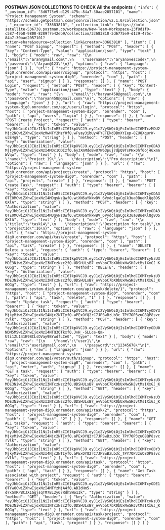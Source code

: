 **POSTMAN JSON COLLECTIONS TO CHECK All the endpoints**
`{
	"info": {
		"_postman_id": "3d6775e9-d129-475c-84a7-30aae2057101",
		"name": "Project Management System",
		"schema": "https://schema.getpostman.com/json/collection/v2.1.0/collection.json",
		"_exporter_id": "33683810",
		"_collection_link": "https://bold-satellite-536738.postman.co/workspace/New-Team-Workspace~23f8d1f0-c587-49b8-9800-8289f7e42eb9/collection/33683810-3d6775e9-d129-475c-84a7-30aae2057101?action=share&source=collection_link&creator=33683810"
	},
	"item": [
		{
			"name": "POST Signup",
			"request": {
				"method": "POST",
				"header": [
					{
						"key": "Content-Type",
						"value": "application/json",
						"type": "text"
					}
				],
				"body": {
					"mode": "raw",
					"raw": "{\n    \"email\":\"aran@gmail.com\",\n    \"username\":\"aryanovescode\",\n    \"password\":\"Aryan@123\"\n}",
					"options": {
						"raw": {
							"language": "json"
						}
					}
				},
				"url": {
					"raw": "https://project-management-system-dig0.onrender.com/api/user/signup",
					"protocol": "https",
					"host": [
						"project-management-system-dig0",
						"onrender",
						"com"
					],
					"path": [
						"api",
						"user",
						"signup"
					]
				}
			},
			"response": []
		},
		{
			"name": "POST Login",
			"request": {
				"method": "POST",
				"header": [
					{
						"key": "Content-Type",
						"value": "application/json",
						"type": "text"
					}
				],
				"body": {
					"mode": "raw",
					"raw": "{\n    \"email\":\"haryan458@gmail.com\",\n    \"password\":\"haryan458@gmail.com\"\n}",
					"options": {
						"raw": {
							"language": "json"
						}
					}
				},
				"url": {
					"raw": "https://project-management-system-dig0.onrender.com/api/users/login",
					"protocol": "https",
					"host": [
						"project-management-system-dig0",
						"onrender",
						"com"
					],
					"path": [
						"api",
						"users",
						"login"
					]
				}
			},
			"response": []
		},
		{
			"name": "POST Create Project",
			"request": {
				"auth": {
					"type": "bearer",
					"bearer": [
						{
							"key": "token",
							"value": "eyJhbGciOiJIUzI1NiIsInR5cCI6IkpXVCJ9.eyJ1c2VySWQiOjEsImlhdCI6MTczMDU2Mjc2NCwiZXhwIjoxNzMwNTY2MzY0fQ.wFyay3ibUy4FYCTEkdBBnXYIep-8ZU8XqurW-u3E4g8",
							"type": "string"
						}
					]
				},
				"method": "POST",
				"header": [
					{
						"key": "Authorization",
						"value": "eyJhbGciOiJIUzI1NiIsInR5cCI6IkpXVCJ9.eyJ1c2VySWQiOjEsImlhdCI6MTcyODA3MjIyMywiZXhwIjoxNzI4MDc1ODIzfQ.6y3XmMdoEw87W63puj7dpQ9TsPHxOhf6oj4GxmnWVqw",
						"type": "text"
					}
				],
				"body": {
					"mode": "raw",
					"raw": "{\n    \"name\":\"Project 19\",\n    \"description\":\"Pro description\"\n}",
					"options": {
						"raw": {
							"language": "json"
						}
					}
				},
				"url": {
					"raw": "https://project-management-system-dig0.onrender.com/api/projects/create",
					"protocol": "https",
					"host": [
						"project-management-system-dig0",
						"onrender",
						"com"
					],
					"path": [
						"api",
						"projects",
						"create"
					]
				}
			},
			"response": []
		},
		{
			"name": "POST Create Task",
			"request": {
				"auth": {
					"type": "bearer",
					"bearer": [
						{
							"key": "token",
							"value": "eyJhbGciOiJIUzI1NiIsInR5cCI6IkpXVCJ9.eyJ1c2VySWQiOjEsImlhdCI6MTcyODA3OTE0MCwiZXhwIjoxNzI4MDgyNzQwfQ.wtXN6aYkkwBV_6VydclqaCgCk3ua0BueKlQg8OSOXlA",
							"type": "string"
						}
					]
				},
				"method": "POST",
				"header": [
					{
						"key": "Authorization",
						"value": "eyJhbGciOiJIUzI1NiIsInR5cCI6IkpXVCJ9.eyJ1c2VySWQiOjEsImlhdCI6MTcyODA3OTE0MCwiZXhwIjoxNzI4MDgyNzQwfQ.wtXN6aYkkwBV_6VydclqaCgCk3ua0BueKlQg8OSOXlA",
						"type": "text"
					}
				],
				"body": {
					"mode": "raw",
					"raw": "{\n    \"title\":\"task14\",\n    \"description\":\"Description for task\",\n    \"projectId\":16\n}",
					"options": {
						"raw": {
							"language": "json"
						}
					}
				},
				"url": {
					"raw": "https://project-management-system-dig0.onrender.com/api/task/create",
					"protocol": "https",
					"host": [
						"project-management-system-dig0",
						"onrender",
						"com"
					],
					"path": [
						"api",
						"task",
						"create"
					]
				}
			},
			"response": []
		},
		{
			"name": "DELETE Delete a task",
			"request": {
				"auth": {
					"type": "bearer",
					"bearer": [
						{
							"key": "token",
							"value": "eyJhbGciOiJIUzI1NiIsInR5cCI6IkpXVCJ9.eyJ1c2VySWQiOjEsImlhdCI6MTcyNzU3MDE3NiwiZXhwIjoxNzI3NTczNzc2fQ.UDSHULsB7_evVboC7bX0bUxNwSHJvtMsIXxGJ_K6QGg",
							"type": "string"
						}
					]
				},
				"method": "DELETE",
				"header": [
					{
						"key": "Authorization",
						"value": "eyJhbGciOiJIUzI1NiIsInR5cCI6IkpXVCJ9.eyJ1c2VySWQiOjEsImlhdCI6MTcyNzU3MDE3NiwiZXhwIjoxNzI3NTczNzc2fQ.UDSHULsB7_evVboC7bX0bUxNwSHJvtMsIXxGJ_K6QGg",
						"type": "text"
					}
				],
				"url": {
					"raw": "https://project-management-system-dig0.onrender.com/api/task/delete/1",
					"protocol": "https",
					"host": [
						"project-management-system-dig0",
						"onrender",
						"com"
					],
					"path": [
						"api",
						"task",
						"delete",
						"1"
					]
				}
			},
			"response": []
		},
		{
			"name": "Update task",
			"request": {
				"auth": {
					"type": "bearer",
					"bearer": [
						{
							"key": "token",
							"value": "eyJhbGciOiJIUzI1NiIsInR5cCI6IkpXVCJ9.eyJ1c2VySWQiOjIsImlhdCI6MTcyODY3MjkyMiwiZXhwIjoxNzI4Njc2NTIyfQ.aPExOYQ2rC7JPSwBzLb3c_TPY7OP3zuO8QP8svcrVlk",
							"type": "string"
						}
					]
				},
				"method": "POST",
				"header": [
					{
						"key": "Authorization",
						"value": "eyJhbGciOiJIUzI1NiIsInR5cCI6IkpXVCJ9.eyJ1c2VySWQiOjIsImlhdCI6MTcyODU0NDM5MSwiZXhwIjoxNzI4NTQ3OTkxfQ.JvH_-SLLce-Qm-Uti1ZL141B9BCLsDVay9BYwdfLCe0",
						"type": "text"
					}
				],
				"body": {
					"mode": "raw",
					"raw": "{\n    \"name\":\"user1\",\n    \"email\":\"user1@gmail.com\",\n    \"password\":\"12345678\"\n}",
					"options": {
						"raw": {
							"language": "json"
						}
					}
				},
				"url": {
					"raw": "https://project-management-system-dig0.onrender.com/api/voter/auth/signup",
					"protocol": "https",
					"host": [
						"project-management-system-dig0",
						"onrender",
						"com"
					],
					"path": [
						"api",
						"voter",
						"auth",
						"signup"
					]
				}
			},
			"response": []
		},
		{
			"name": "GET a task",
			"request": {
				"auth": {
					"type": "bearer",
					"bearer": [
						{
							"key": "token",
							"value": "eyJhbGciOiJIUzI1NiIsInR5cCI6IkpXVCJ9.eyJ1c2VySWQiOjEsImlhdCI6MTcyNzU3MDE3NiwiZXhwIjoxNzI3NTczNzc2fQ.UDSHULsB7_evVboC7bX0bUxNwSHJvtMsIXxGJ_K6QGg",
							"type": "string"
						}
					]
				},
				"method": "GET",
				"header": [
					{
						"key": "Authorization",
						"value": "eyJhbGciOiJIUzI1NiIsInR5cCI6IkpXVCJ9.eyJ1c2VySWQiOjEsImlhdCI6MTcyNzU3MDE3NiwiZXhwIjoxNzI3NTczNzc2fQ.UDSHULsB7_evVboC7bX0bUxNwSHJvtMsIXxGJ_K6QGg",
						"type": "text"
					}
				],
				"url": {
					"raw": "https://project-management-system-dig0.onrender.com/api/task/2",
					"protocol": "https",
					"host": [
						"project-management-system-dig0",
						"onrender",
						"com"
					],
					"path": [
						"api",
						"task",
						"2"
					]
				}
			},
			"response": []
		},
		{
			"name": "GET ALL tasks",
			"request": {
				"auth": {
					"type": "bearer",
					"bearer": [
						{
							"key": "token",
							"value": "eyJhbGciOiJIUzI1NiIsInR5cCI6IkpXVCJ9.eyJ1c2VySWQiOjIsImlhdCI6MTcyODY3MjkyMiwiZXhwIjoxNzI4Njc2NTIyfQ.aPExOYQ2rC7JPSwBzLb3c_TPY7OP3zuO8QP8svcrVlk",
							"type": "string"
						}
					]
				},
				"method": "GET",
				"header": [
					{
						"key": "Authorization",
						"value": "eyJhbGciOiJIUzI1NiIsInR5cCI6IkpXVCJ9.eyJ1c2VySWQiOjIsImlhdCI6MTcyODY3MjkyMiwiZXhwIjoxNzI4Njc2NTIyfQ.aPExOYQ2rC7JPSwBzLb3c_TPY7OP3zuO8QP8svcrVlk",
						"type": "text"
					}
				],
				"url": {
					"raw": "https://project-management-system-dig0.onrender.com/api/task",
					"protocol": "https",
					"host": [
						"project-management-system-dig0",
						"onrender",
						"com"
					],
					"path": [
						"api",
						"task"
					]
				}
			},
			"response": []
		},
		{
			"name": "Get Task associated with project",
			"request": {
				"auth": {
					"type": "bearer",
					"bearer": [
						{
							"key": "token",
							"value": "eyJhbGciOiJIUzI1NiIsInR5cCI6IkpXVCJ9.eyJ1c2VySWQiOjEsImlhdCI6MTcyODE1OTYwOCwiZXhwIjoxNzI4MTYzMjA4fQ.ADIdHm5-d7xGmRPBCJX1GgjsqTM7BL2y67RdhSWo1Ik",
							"type": "string"
						}
					]
				},
				"method": "GET",
				"header": [
					{
						"key": "Authorization",
						"value": "eyJhbGciOiJIUzI1NiIsInR5cCI6IkpXVCJ9.eyJ1c2VySWQiOjEsImlhdCI6MTcyNzU3MDE3NiwiZXhwIjoxNzI3NTczNzc2fQ.UDSHULsB7_evVboC7bX0bUxNwSHJvtMsIXxGJ_K6QGg",
						"type": "text"
					}
				],
				"url": {
					"raw": "https://project-management-system-dig0.onrender.com/api/task/project",
					"protocol": "https",
					"host": [
						"project-management-system-dig0",
						"onrender",
						"com"
					],
					"path": [
						"api",
						"task",
						"project"
					]
				}
			},
			"response": []
		}
	]
}`
